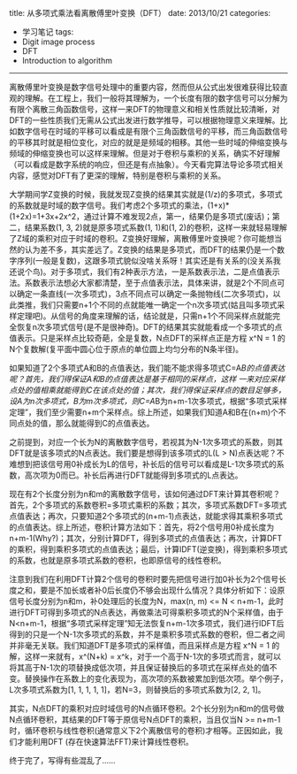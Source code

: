 title: 从多项式乘法看离散傅里叶变换（DFT）
date: 2013/10/21
categories:
- 学习笔记
tags: 
- Digit image process
- DFT
- Introduction to algorithm
---



离散傅里叶变换是数字信号处理中的重要内容，然而但从公式出发很难获得比较直观的理解。在工程上，我们一般将其理解为，一个长度有限的数字信号可以分解为有限个离散三角函数信号，这样一来DFT的物理意义和相关性质就比较清晰，对DFT的一些性质我们无需从公式出发进行数学推导，可以根据物理意义来理解。比如数字信号在时域的平移可以看成是有限个三角函数信号的平移，而三角函数信号的平移其时就是相位变化，对应的就是是频域的相移。其他一些时域的伸缩变换与频域的伸缩变换也可以这样来理解。但是对于卷积与乘积的关系，确实不好理解（可以看成是数字系统的响应，但还是有点抽象）。今天看完算法导论多项式相关内容，感觉对DFT有了更深的理解，特别是卷积与乘积的关系。

大学期间学Z变换的时候，我就发现Z变换的结果其实就是(1/z)的多项式，多项式的系数就是时域的数字信号。我们考虑2个多项式的乘法，(1+x)*(1+2x)=1+3x+2x^2，通过计算不难发现2点，第一，结果仍是多项式(废话)；第二，结果系数(1, 3, 2)就是原多项式系数(1, 1)和(1, 2)的卷积，这样一来就轻易理解了Z域的乘积对应于时域的卷积。Z变换好理解，离散傅里叶变换呢？你可能想当然的认为差不多，其实差远了。Z变换的结果是多项式，而DFT的结果仍是一个数字序列(一般是复数)，这跟多项式貌似没啥关系呀！其实还是有关系的(没关系我还说个鸟)。对于多项式，我们有2种表示方法，一是系数表示法，二是点值表示法。系数表示法想必大家都清楚，至于点值表示法，具体来讲，就是2个不同点可以确定一条直线(一次多项式)，3点不同点可以确定一条抛物线(二次多项式)，以此类推，我们只需要n+1个不同的点就能唯一确定一个n次多项式(姑且叫多项式采样定理吧)。从信号的角度来理解的话，结论就是，只需n+1个不同采样点就能完全恢复n次多项式信号(是不是很神奇)。DFT的结果其实就能看成一个多项式的点值表示。只是采样点比较奇葩，全是复数，N点DFT的采样点正是方程 x^N = 1 的N个复数解(复平面中圆心位于原点的单位圆上均匀分布的N条半径)。

如果知道了2个多项式A和B的点值表达，我们能不能求得多项式C=A*B的点值表达呢？首先，我们得保证A和B的点值表达是基于相同的采样点，这样 一来对应采样点处的值相乘就能得到C在该点处的值；其次，我们得保证采样点的数目足够多，设A为n次多项式，B为m次多项式，则C=A*B为n+m-1次多项式，根据“多项式采样定理”，我们至少需要n+m个采样点。综上所述，如果我们知道A和B在(n+m)个不同点处的值，那么就能得到C的点值表达。

之前提到，对应一个长为N的离散数字信号，若视其为N-1次多项式的系数，则其DFT就是该多项式的N点表达。我们要是想得到该多项式的L(L > N)点表达呢？不难想到把该信号用0补成长为L的信号，补长后的信号可以看成是L-1次多项式的系数，高次项为0而已。补长后再进行DFT就能得到多项式的L点表达。

现在有2个长度分别为n和m的离散数字信号，该如何通过DFT来计算其卷积呢？首先，2个多项式的系数卷积=多项式乘积的系数；其次，多项式系数DFT=多项式点值表达；再次，只要知道2个多项式的(n+m-1)点表达，就能求得其乘积多项式的点值表达。综上所述，卷积计算方法如下：首先，将2个信号用0补成长度为n+m-1(Why?)；其次，分别计算DFT，得到多项式的点值表达；再次，计算DFT的乘积，得到乘积多项式的点值表达；最后，计算IDFT(逆变换)，得到乘积多项式的系数，也就是原多项式系数的卷积，也即原信号的线性卷积。

注意到我们在利用DFT计算2个信号的卷积时要先把信号进行加0补长为2个信号长度之和，要是不加长或者补0后长度仍不够会出现什么情况？具体分析如下：设原信号长度分别为n和m，补0处理后的长度为N，max(n, m) <= N < n+m-1，此时进行DFT可得到多项式的N点表达，再做乘法可得乘积多项式的N个采样值，由于N<n+m-1，根据“多项式采样定理”知无法恢复n+m-1次多项式，我们进行IDFT后得到的只是一个N-1次多项式的系数，并不是乘积多项式系数的卷积，但二者之间并非毫无关联。我们知道DFT是多项式的采样值，而且采样点是方程 x^N = 1 的解，这样一来就有，x^(N+k) = x^k，对于一个高于N-1次的多项式而言，就可以将其高于N-1次的项替换成低次项，并且保证替换后的多项式在采样点处的值不变。替换操作在系数上的变化表现为，高次项的系数被累加到低次项。举个例子，L次多项式系数为\[1, 1, 1, 1, 1\]，若N=3，则替换后的多项式系数为\[2, 2, 1\]。

其实，N点DFT的乘积对应时域信号的N点循环卷积。2个长分别为n和m的信号做N点循环卷积，其结果的DFT等于原信号N点DFT的乘积，当且仅当N >= n+m-1时，循环卷积与线性卷积(通常意义下2个离散信号的卷积)才相等。正因如此，我们才能利用DFT (存在快速算法FFT)来计算线性卷积。

终于完了，写得有些混乱了……



